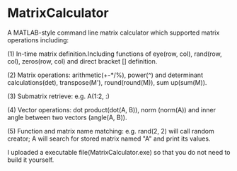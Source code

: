 # MatrixCalculator
A MATLAB-style command line matrix calculator which supported matrix operations including: 

(1) In-time matrix definition.Including functions of eye(row, col), rand(row, col), zeros(row, col) and direct bracket [] definition.

(2) Matrix operations: arithmetic(+-*/%), power(^) and determinant calculations(det), transpose(M'), round(round(M)), sum up(sum(M)).

(3) Submatrix retrieve: e.g. A(1:2, :)

(4) Vector operations: dot product(dot(A, B)), norm (norm(A)) and inner angle between two vectors (angle(A, B)). 

(5) Function and matrix name matching: e.g. rand(2, 2) will call random creator; A will search for stored matrix named "A" and print its values.

I uploaded a executable file(MatrixCalculator.exe) so that you do not need to build it yourself.
